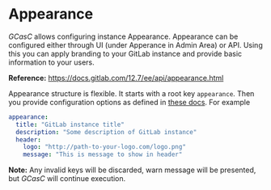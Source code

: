 # Appearance

_GCasC_ allows configuring instance Appearance. Appearance can be configured either through UI (under Apperance in Admin Area)
or API. Using this you can apply branding to your GitLab instance and provide basic information to your users.

**Reference:** https://docs.gitlab.com/12.7/ee/api/appearance.html

Appearance structure is flexible. It starts with a root key `appearance`. Then you provide
configuration options as defined in [these docs](https://docs.gitlab.com/12.7/ee/api/appearance.html). For example

```yaml
appearance:
  title: "GitLab instance title"
  description: "Some description of GitLab instance"
  header:
    logo: "http://path-to-your-logo.com/logo.png"
    message: "This is message to show in header"
```

**Note:** Any invalid keys will be discarded, warn message will be presented, but _GCasC_ will continue execution.